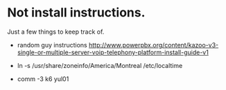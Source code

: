 # Not install instructions.

Just a few things to keep track of.

* random guy instructions http://www.powerpbx.org/content/kazoo-v3-single-or-multiple-server-voip-telephony-platform-install-guide-v1

* ln -s /usr/share/zoneinfo/America/Montreal /etc/localtime
* comm -3 k6 yul01 
 

